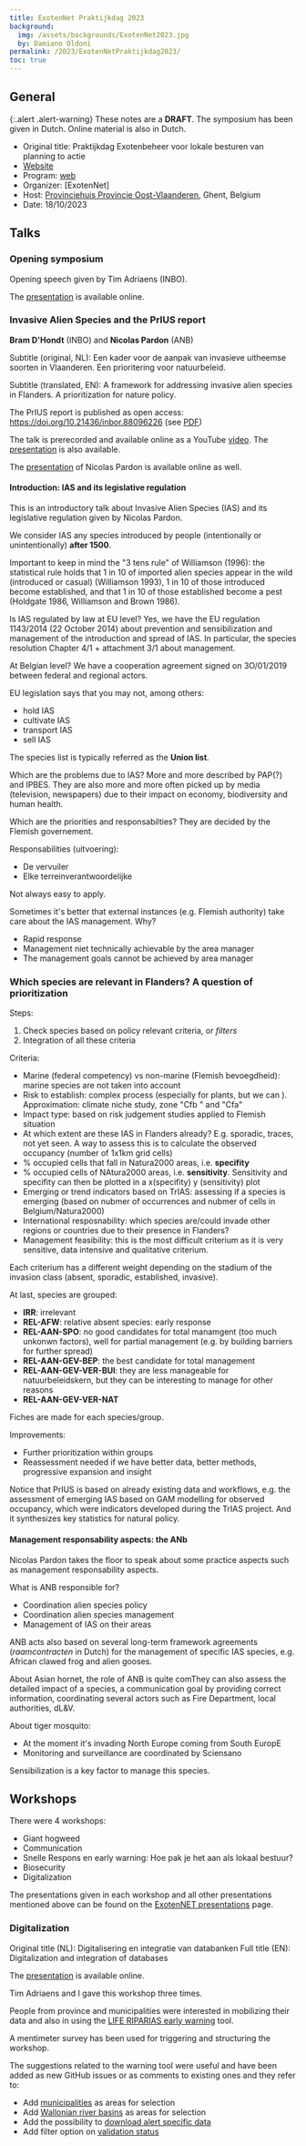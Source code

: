 ```yaml
---
title: ExotenNet Praktijkdag 2023
background:
  img: /assets/backgrounds/ExotenNet2023.jpg
  by: Damiano Oldoni
permalink: /2023/ExotenNetPraktijkdag2023/
toc: true
---
```


## General

{:.alert .alert-warning}
These notes are a **DRAFT**. The symposium has been given in Dutch. Online material is also in Dutch.

- Original title: Praktijkdag Exotenbeheer voor lokale besturen van planning to actie
- [Website](https://exotennet.be/events/praktijkdag-exotennet-2023/)
- Program: [web](https://exotennet.be/events/praktijkdag-exotennet-2023/#inhoud)
- Organizer: [ExotenNet]
- Host: [Provinciehuis Provincie Oost-Vlaanderen](https://exotennet.be/locations/provinciehuis-provincie-oost-vlaanderen/), Ghent, Belgium
- Date: 18/10/2023


## Talks

### Opening symposium

Opening speech given by Tim Adriaens (INBO).

The [presentation](https://exotennet.be/wp-content/uploads/2023/10/Praktijkdag-ExotenNet-18102023-Openingswoord-moderator-5.pptx) is available online.

### Invasive Alien Species and the PrIUS report

**Bram D'Hondt** (INBO) and **Nicolas Pardon** (ANB)

Subtitle (original, NL): Een kader voor de aanpak van invasieve uitheemse soorten in Vlaanderen. Een prioritering voor natuurbeleid. 

Subtitle (translated, EN): A framework for addressing invasive alien species in Flanders. A prioritization for nature policy.

The PrIUS report is published as open access: https://doi.org/10.21436/inbor.88096226 (see [PDF](https://publicaties.vlaanderen.be/view-file/52872))

The talk is prerecorded and available online as a YouTube [video](https://www.youtube.com/watch?v=9vQg4koxZYM).
The [presentation](https://exotennet.be/wp-content/uploads/2023/10/Dhondt_v23-10-16_v2_zondervideo.pptx) is also available.

The [presentation](https://exotennet.be/wp-content/uploads/2023/10/Exotennet-praktijkdag-181023-ANB.pptx) of Nicolas Pardon is available online as well.

#### Introduction: IAS and its legislative regulation

This is an introductory talk about Invasive Alien Species (IAS) and its legislative regulation given by Nicolas Pardon.

We consider IAS any species introduced by people (intentionally or unintentionally) **after 1500**.

Important to keep in mind the "3 tens rule" of Williamson (1996):  the statistical rule holds that 1 in
10 of imported alien species appear in the wild (introduced or casual) (Williamson 1993), 1 in
10 of those introduced become established, and that 1 in 10 of those established
become a pest (Holdgate 1986, Williamson and Brown 1986).

Is IAS regulated by law at EU level? Yes, we have the EU regulation 1143/2014 (22 October 2014) about prevention and sensibilization and management of the introduction and spread of IAS. In particular, the species resolution Chapter 4/1 + attachment 3/1 about management.

At Belgian level? We have a cooperation agreement signed on 3O/01/2019 between federal and regional actors.

EU legislation says that you may not, among others:
- hold IAS
- cultivate IAS
- transport IAS
- sell IAS

The species list is typically referred as the **Union list**.

Which are the problems due to IAS? More and more described by PAP(?) and IPBES. They are also more and more often picked up by media (television, newspapers) due to their impact on economy, biodiversity and human health.

Which are the priorities and responsabilties? They are decided by the Flemish governement.


Responsabilities (uitvoering):
- De vervuiler
- Elke terreinverantwoordelijke

Not always easy to apply.

Sometimes it's better that external instances (e.g. Flemish authority) take care about the IAS management. Why?
- Rapid response
- Management niet technically achievable by the area manager
- The management goals cannot be achieved by area manager

### Which species are relevant in Flanders? A question of prioritization

Steps: 
1. Check species based on policy relevant criteria, or _filters_
2. Integration of all these criteria

Criteria:
- Marine (federal competency) vs non-marine (Flemish bevoegdheid): marine species are not taken into account
- Risk to establish: complex process (especially for plants, but we can ). Approximation: climate niche study, zone "Cfb " and "Cfa"
- Impact type: based on risk judgement studies applied to Flemish situation
- At which extent are these IAS in Flanders already? E.g. sporadic, traces, not yet seen. A way to assess this is to calculate the observed occupancy (number of 1x1km grid cells)
- % occupied cells that fall in Natura2000 areas, i.e. **specifity**
- % occupied cells of NAtura2000 areas, i.e. **sensitivity**. Sensitivity and specifity can then be plotted in a x(specifity) y (sensitivity) plot
- Emerging or trend indicators based on TrIAS: assessing if a species is emerging (based on nubmer of occurrences and nubmer of cells in Belgium/Natura2000)
- International resposnability: which species are/could invade other regions or countries due to their presence in Flanders?
- Management feasibility: this is the most difficult criterium as it is very sensitive, data intensive and qualitative criterium. 


Each criterium has a different weight depending on the stadium of the invasion class (absent, sporadic, established, invasive).

At last, species are grouped:
- **IRR**: irrelevant
- **REL-AFW**: relative absent species: early response
- **REL-AAN-SPO**: no good candidates for total manamgent (too much unkonwn factors), well for partial management (e.g. by building barriers for further spread)
- **REL-AAN-GEV-BEP**: the best candidate for total management
- **REL-AAN-GEV-VER-BUI**: they are less manageable for natuurbeleidskern, but they can be interesting to manage for other reasons
- **REL-AAN-GEV-VER-NAT**

Fiches are made for each species/group.

Improvements: 
- Further prioritization within groups
- Reassessment needed if we have better data, better methods, progressive expansion and insight

Notice that PrIUS is based on already existing data and workflows, e.g. the assessment of emerging IAS based on GAM modelling for observed occupancy, which were indicators developed during the TrIAS project. And it synthesizes key statistics for natural policy.


#### Management responsability aspects: the ANb
Nicolas Pardon takes the floor to speak about some practice aspects such as management responsability aspects.

What is ANB responsible for?

- Coordination alien species policy
- Coordination alien species management
- Management of IAS on their areas

ANB acts also based on several long-term framework agreements (_raamcontracten_ in Dutch) for the management of specific IAS species, e.g. African clawed frog and alien gooses. 

About Asian hornet, the role of ANB is quite comThey can also assess the detailed impact of a species, a communication goal by providing correct information, coordinating several actors such as Fire Department, local authorities, dL&V.

About tiger mosquito:
- At the moment it's invading North Europe coming from South EuropE
- Monitoring and surveillance are coordinated by Sciensano

Sensibilization is a key factor to manage this species.


## Workshops

There were 4 workshops:

- Giant hogweed
- Communication
- Snelle Respons en early warning: Hoe pak je het aan als lokaal bestuur?
- Biosecurity
- Digitalization

The presentations given in each workshop and all other presentations mentioned above can be found on the [ExotenNET presentations](https://exotennet.be/praktijkdag-18-oktober-2023-presentaties/) page.


### Digitalization

Original title (NL): Digitalisering en integratie van databanken
Full title (EN): Digitalization and integration of databases

The [presentation](https://speakerdeck.com/damianooldoni/digitalization-and-integration-of-databases/) is available online.

Tim Adriaens and I gave this workshop three times.

People from province and municipalities were interested in mobilizing their data and also in using the [LIFE RIPARIAS early warning](https://alert.riparias.be) tool.

A mentimeter survey has been used for triggering and structuring the workshop.

The suggestions related to the warning tool were useful and have been added as new GitHub issues or as comments to existing ones and they refer to:
- Add [municipalities](https://github.com/riparias/early-alert-webapp/issues/18) as areas for selection
- Add [Wallonian river basins](https://github.com/riparias/early-alert-webapp/issues/10#issuecomment-1774709348) as areas for selection
- Add the possibility to [download alert specific data](https://github.com/riparias/gbif-alert/issues/271) 
- Add filter option on [validation status](https://github.com/riparias/gbif-alert/issues/43)


